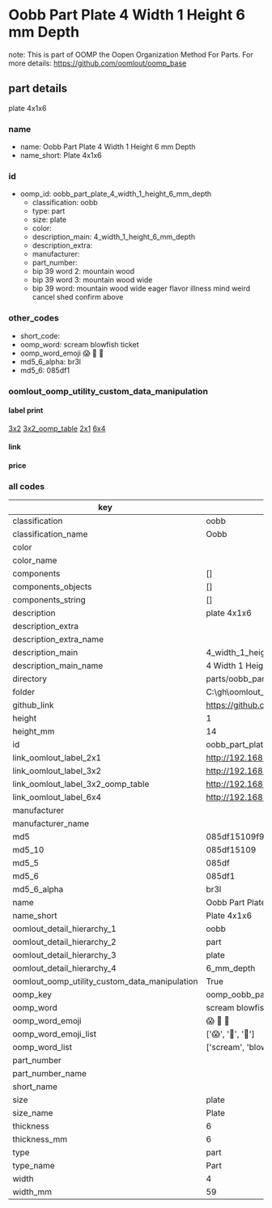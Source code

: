 # Oobb Part Plate 4 Width 1 Height 6 mm Depth  

note: This is part of OOMP the Oopen Organization Method For Parts. For more details: https://github.com/oomlout/oomp_base

##  part details
  



plate 4x1x6



### name
* name: Oobb Part Plate 4 Width 1 Height 6 mm Depth
* name_short: Plate 4x1x6 
### id
* oomp_id: oobb_part_plate_4_width_1_height_6_mm_depth
  * classification: oobb
  * type: part
  * size: plate
  * color: 
  * description_main: 4_width_1_height_6_mm_depth
  * description_extra: 
  * manufacturer: 
  * part_number: 
  * bip 39 word 2: mountain wood
  * bip 39 word 3: mountain wood wide
  * bip 39 word: mountain wood wide eager flavor illness mind weird cancel shed confirm above

### other_codes
* short_code: 
* oomp_word: scream blowfish ticket
* oomp_word_emoji :scream: :blowfish: :ticket:
* md5_6_alpha: br3l
* md5_6: 085df1






### oomlout_oomp_utility_custom_data_manipulation
#### label print
[3x2](http://192.168.1.245:1112/?label=oomp%20br3l)
[3x2_oomp_table](http://192.168.1.108:1112/?label=oomp%20br3l)
[2x1](http://192.168.1.242:1112/?label=oomp%20br3l)
[6x4](http://192.168.1.55:1112/?label=oomp%20br3l)    

#### link

                              

#### price







### all codes 
| key | value |  
| --- | --- |  
| classification | oobb |  
| classification_name | Oobb |  
| color |  |  
| color_name |  |  
| components | [] |  
| components_objects | [] |  
| components_string | [] |  
| description | plate 4x1x6 |  
| description_extra |  |  
| description_extra_name |  |  
| description_main | 4_width_1_height_6_mm_depth |  
| description_main_name | 4 Width 1 Height 6 mm Depth |  
| directory | parts/oobb_part_plate_4_width_1_height_6_mm_depth |  
| folder | C:\gh\oomlout_oobb_version_4_generated_parts\things\oobb_part_plate_4_width_1_height_6_mm_depth |  
| github_link | https://github.com/oomlout/oomlout_oomp_part_src/tree/main/parts/oobb_part_plate_4_width_1_height_6_mm_depth |  
| height | 1 |  
| height_mm | 14 |  
| id | oobb_part_plate_4_width_1_height_6_mm_depth |  
| link_oomlout_label_2x1 | http://192.168.1.242:1112/?label=oomp%20br3l |  
| link_oomlout_label_3x2 | http://192.168.1.245:1112/?label=oomp%20br3l |  
| link_oomlout_label_3x2_oomp_table | http://192.168.1.108:1112/?label=oomp%20br3l |  
| link_oomlout_label_6x4 | http://192.168.1.55:1112/?label=oomp%20br3l |  
| manufacturer |  |  
| manufacturer_name |  |  
| md5 | 085df15109f9319dc4ac544ff57f4c84 |  
| md5_10 | 085df15109 |  
| md5_5 | 085df |  
| md5_6 | 085df1 |  
| md5_6_alpha | br3l |  
| name | Oobb Part Plate 4 Width 1 Height 6 mm Depth |  
| name_short | Plate 4x1x6  |  
| oomlout_detail_hierarchy_1 | oobb |  
| oomlout_detail_hierarchy_2 | part |  
| oomlout_detail_hierarchy_3 | plate |  
| oomlout_detail_hierarchy_4 | 6_mm_depth |  
| oomlout_oomp_utility_custom_data_manipulation | True |  
| oomp_key | oomp_oobb_part_plate_4_width_1_height_6_mm_depth |  
| oomp_word | scream blowfish ticket |  
| oomp_word_emoji | :scream: :blowfish: :ticket: |  
| oomp_word_emoji_list | [':scream:', ':blowfish:', ':ticket:'] |  
| oomp_word_list | ['scream', 'blowfish', 'ticket'] |  
| part_number |  |  
| part_number_name |  |  
| short_name |  |  
| size | plate |  
| size_name | Plate |  
| thickness | 6 |  
| thickness_mm | 6 |  
| type | part |  
| type_name | Part |  
| width | 4 |  
| width_mm | 59 |  
